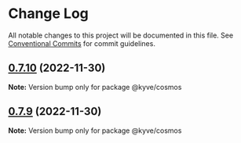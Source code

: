 # Change Log

All notable changes to this project will be documented in this file.
See [Conventional Commits](https://conventionalcommits.org) for commit guidelines.

## [0.7.10](https://github.com/KYVENetwork/node/compare/@kyve/cosmos@0.7.9...@kyve/cosmos@0.7.10) (2022-11-30)

**Note:** Version bump only for package @kyve/cosmos

## [0.7.9](https://github.com/KYVENetwork/node/compare/@kyve/cosmos@0.7.8...@kyve/cosmos@0.7.9) (2022-11-30)

**Note:** Version bump only for package @kyve/cosmos
